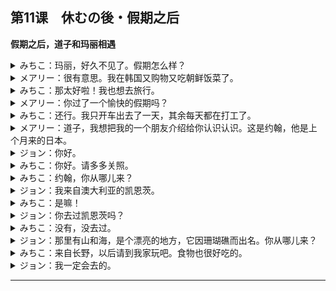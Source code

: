 ## 第11课　休むの後・假期之后
**假期之后，道子和玛丽相遇**
<details>
<summary>
みちこ：玛丽，好久不见了。假期怎么样？</summary>

メアリーさん、久しぶりですね。休みはどうでしたか。
</details>

<details>
<summary>
メアリー：很有意思。我在韩国又购物又吃朝鲜饭菜了。</summary>

すごく楽しかったです。韓国で買い物をしたり、韓国料理を食べたりしました。
</details>

<details>
<summary>
みちこ：那太好啦！我也想去旅行。</summary>

いいですね。私も旅行したいです。
</details>

<details>
<summary>
メアリー：你过了一个愉快的假期吗？</summary>

みちこさんの休みは楽しかったですか。
</details>

<details>
<summary>
みちこ：还行。我只开车出去了一天，其余每天都在打工了。</summary>

まあまあでした。一日だけドライブに行きましたが、毎日アルバイトをしていました。
</details>

<details>
<summary>
メアリー：道子，我想把我的一个朋友介绍给你认识认识。这是约翰，他是上个月来的日本。</summary>

みちこさん、友だちを紹介します。こちらはジョンさんです。ジョンさんは先月、日本に来ました。
</details>

<details>
<summary>
ジョン：你好。</summary>

初めまして。
</details>

<details>
<summary>
みちこ：你好。请多多关照。</summary>

初めまして、どうぞよろしく。
</details>

<details>
<summary>
みちこ：约翰，你从哪儿来？</summary>

ジョンさん、出身はどこですか。
</details>

<details>
<summary>
ジョン：我来自澳大利亚的凯恩茨。</summary>

オーストラリアのケアンズです。
</details>

<details>
<summary>
みちこ：是嘛！</summary>

そうですか。
</details>

<details>
<summary>
ジョン：你去过凯恩茨吗？</summary>

みちこさんはケアンズに行ったことがありますか。
</details>

<details>
<summary>
みちこ：没有，没去过。</summary>

いいえ、ありません。
</details>

<details>
<summary>
ジョン：那里有山和海，是个漂亮的地方，它因珊瑚礁而出名。你从哪儿来？</summary>

山や海があって、きれいな所ですよ。グレートバリアリーフで有名です。みちこさんはどこの出身ですか。
</details>

<details>
<summary>
みちこ：来自长野，以后请到我家玩吧。食物也很好吃的。</summary>

長野です。今度遊びに来てください。食べ物もおいしいですよ。
</details>

<details>
<summary>
ジョン：我一定会去的。</summary>

ぜひ、行きたいです。
</details>

---
